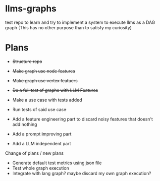 # llms-graphs
test repo to learn and try to implement a system to execute llms as a DAG graph (This has no other purpose than to satisfy my curiosity)

# Plans

 - ~~Structure repo~~
 - ~~Make graph use node features~~
 - ~~Make graph use vertex featuers~~
 - ~~Do a full test of graphs with LLM Features~~

 - Make a use case with tests added
 - Run tests of said use case
 - Add a feature engineering part to discard noisy features that doesn't add nothing
 - Add a prompt improving part
 - Add a LLM independent part

 Change of plans / new plans

 - Generate default test metrics using json file
 - Test whole graph execution
 - Integrate with lang graph? maybe discard my own graph execution?
